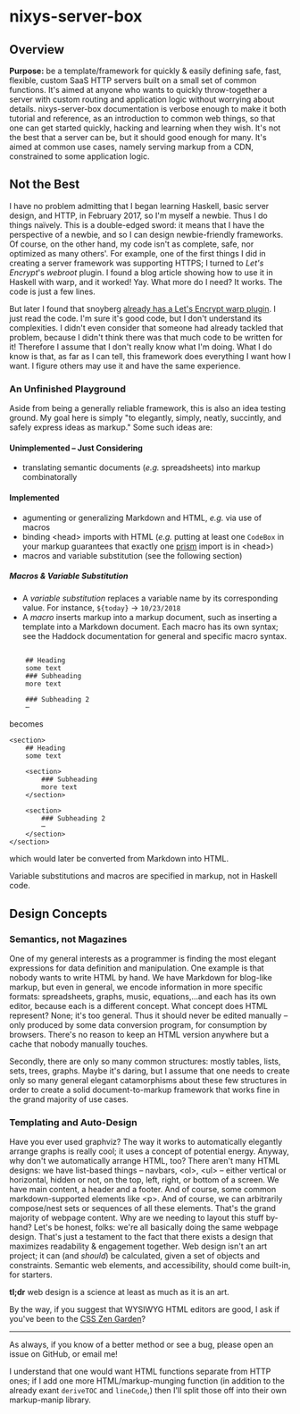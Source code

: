 # nixys-server-box

## Overview

**Purpose:** be a template/framework for quickly & easily defining safe, fast, flexible, custom SaaS HTTP servers built on a small set of common functions. It's aimed at anyone who wants to quickly throw-together a server with custom routing and application logic without worrying about details. nixys-server-box documentation is verbose enough to make it both tutorial and reference, as an introduction to common web things, so that one can get started quickly, hacking and learning when they wish. It's not the best that a server can be, but it should good enough for many. It's aimed at common use cases, namely serving markup from a CDN, constrained to some application logic.

## Not the Best

I have no problem admitting that I began learning Haskell, basic server design, and HTTP, in February 2017, so I'm myself a newbie. Thus I do things naïvely. This is a double-edged sword: it means that I have the perspective of a newbie, and so I can design newbie-friendly frameworks. Of course, on the other hand, my code isn't as complete, safe, nor optimized as many others'. For example, one of the first things I did in creating a server framework was supporting HTTPS; I turned to *Let's Encrypt*'s *webroot* plugin. I found a blog article showing how to use it in Haskell with warp, and it worked! Yay. What more do I need? It works. The code is just a few lines.

But later I found that snoyberg [already has a Let's Encrypt warp plugin](https://github.com/snoyberg/warp-letsencrypt). I just read the code. I'm sure it's good code, but I don't understand its complexities. I didn't even consider that someone had already tackled that problem, because I didn't think there was that much code to be written for it! Therefore I assume that I don't really know what I'm doing. What I do know is that, as far as I can tell, this framework does everything I want how I want. I figure others may use it and have the same experience.

### An Unfinished Playground

Aside from being a generally reliable framework, this is also an idea testing ground. My goal here is simply "to elegantly, simply, neatly, succintly, and safely express ideas as markup." Some such ideas are:

#### Unimplemented &ndash; Just Considering

* translating semantic documents (*e.g.* spreadsheets) into markup combinatorally

#### Implemented

* agumenting or generalizing Markdown and HTML, *e.g.* via use of macros
* binding \<head\> imports with HTML (*e.g.* putting at least one ```CodeBox``` in your markup guarantees that exactly one [prism](https://prismjs.com/) import is in \<head\>)
* macros and variable substitution (see the following section)

##### Macros & Variable Substitution

* A *variable substitution* replaces a variable name by its corresponding value. For instance, ```${today}``` → ```10/23/2018```
* A *macro* inserts markup into a markup document, such as inserting a <form> template into a Markdown document. Each macro has its own syntax; see the Haddock documentation for general and specific macro syntax.

<pre><code>
    ## Heading
    some text
    ### Subheading
    more text

    ### Subheading 2
    ⋯
</code></pre>

becomes

    <section>
        ## Heading
        some text

        <section>
            ### Subheading
            more text
        </section>

        <section>
            ### Subheading 2
            ⋯
        </section>
    </section>

which would later be converted from Markdown into HTML.

Variable substitutions and macros are specified in markup, not in Haskell code.

## Design Concepts

### Semantics, not Magazines

One of my general interests as a programmer is finding the most elegant expressions for data definition and manipulation. One example is that nobody wants to write HTML by hand. We have Markdown for blog-like markup, but even in general, we encode information in more specific formats: spreadsheets, graphs, music, equations,...and each has its own editor, because each is a different concept. What concept does HTML represent? None; it's too general. Thus it should never be edited manually &ndash; only produced by some data conversion program, for consumption by browsers. There's no reason to keep an HTML version anywhere but a cache that nobody manually touches.

Secondly, there are only so many common structures: mostly tables, lists, sets, trees, graphs. Maybe it's daring, but I assume that one needs to create only so many general elegant catamorphisms about these few structures in order to create a solid document-to-markup framework that works fine in the grand majority of use cases.

### Templating and Auto-Design

Have you ever used graphviz? The way it works to automatically elegantly arrange graphs is really cool; it uses a concept of potential energy. Anyway, why don't we automatically arrange HTML, too? There aren't many HTML designs: we have list-based things &ndash; navbars, \<ol\>, \<ul\> &ndash;  either vertical or horizontal, hidden or not, on the top, left, right, or bottom of a screen. We have main content, a header and a footer. And of course, some common markdown-supported elements like \<p\>. And of course, we can arbitrarily compose/nest sets or sequences of all these elements. That's the grand majority of webpage content. Why are we needing to layout this stuff by-hand? Let's be honest, folks: we're all basically doing the same webpage design. That's just a testament to the fact that there exists a design that maximizes readability & engagement together. Web design isn't an art project; it can (and *should*) be calculated, given a set of objects and constraints. Semantic web elements, and accessibility, should come built-in, for starters.

**tl;dr** web design is a science at least as much as it is an art.

By the way, if you suggest that WYSIWYG HTML editors are good, I ask if you've been to the [CSS Zen Garden](http://csszengarden.com/)?

---

As always, if you know of a better method or see a bug, please open an issue on GitHub, or email me!

I understand that one would want HTML functions separate from HTTP ones; if I add one more HTML/markup-munging function (in addition to the already exant ```deriveTOC``` and ```lineCode```,) then I'll split those off into their own markup-manip library.
